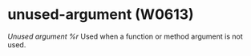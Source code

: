 # unused-argument (W0613)
*Unused argument %r* Used when a function or method argument is not
used.

